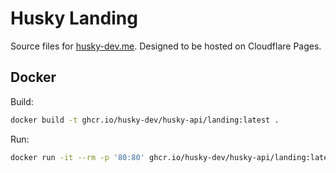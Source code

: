 # Husky Landing

Source files for [husky-dev.me](https://husky-dev.me). Designed to be hosted on Cloudflare Pages.

## Docker

Build:

```bash
docker build -t ghcr.io/husky-dev/husky-api/landing:latest .
```

Run:

```bash
docker run -it --rm -p '80:80' ghcr.io/husky-dev/husky-api/landing:latest
```
